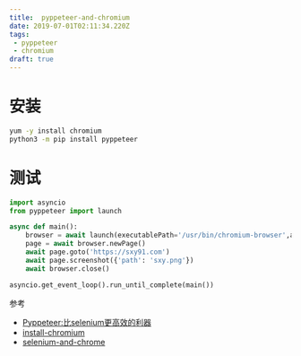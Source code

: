 ```yaml
---
title:  pyppeteer-and-chromium
date: 2019-07-01T02:11:34.220Z
tags: 
 - pyppeteer
 - chromium
draft: true
---
```



安装
==

```sh
yum -y install chromium
python3 -m pip install pyppeteer
```

测试  
==
```python
import asyncio
from pyppeteer import launch

async def main():
	browser = await launch(executablePath='/usr/bin/chromium-browser',args=['--no-sandbox'])
	page = await browser.newPage()
	await page.goto('https://sxy91.com')
	await page.screenshot({'path': 'sxy.png'})
	await browser.close()

asyncio.get_event_loop().run_until_complete(main())
```

参考  

- [Pyppeteer:比selenium更高效的利器](https://mp.weixin.qq.com/s/PnKdH_wq2sWKr-Wq55fy-A)
- [install-chromium](https://www.technig.com/install-chromium-on-centos/)
- [selenium-and-chrome](https://github.com/smile365/blog/blob/master/selenium.md)